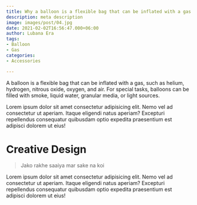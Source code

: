 ```yaml
---
title: Why a balloon is a flexible bag that can be inflated with a gas
description: meta description
image: images/post/04.jpg
date: 2021-02-02T16:56:47.000+06:00
author: Lubana Era
tags:
- Balloon
- Gas
categories:
- Accessories

---
```

A balloon is a flexible bag that can be inflated with a gas, such as helium, hydrogen, nitrous oxide, oxygen, and air. For special tasks, balloons can be filled with smoke, liquid water, granular media, or light sources.

Lorem ipsum dolor sit amet consectetur adipisicing elit. Nemo vel ad consectetur ut aperiam. Itaque eligendi natus aperiam? Excepturi repellendus consequatur quibusdam optio expedita praesentium est adipisci dolorem ut eius!

# Creative Design

> Jako rakhe saaiya mar sake na koi

Lorem ipsum dolor sit amet consectetur adipisicing elit. Nemo vel ad consectetur ut aperiam. Itaque eligendi natus aperiam? Excepturi repellendus consequatur quibusdam optio expedita praesentium est adipisci dolorem ut eius!